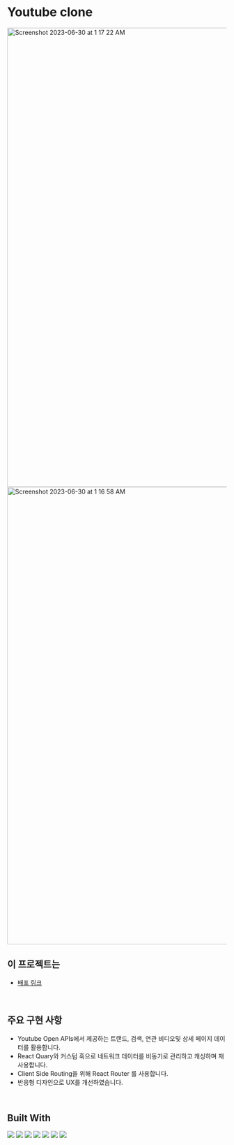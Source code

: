 # Youtube clone

<img width="1051" alt="Screenshot 2023-06-30 at 1 17 22 AM" src="https://github.com/wandakim/Youtube-Clone/assets/74309458/945b7021-7f54-43b4-a8d9-6380fb96c578">
<img width="1047" alt="Screenshot 2023-06-30 at 1 16 58 AM" src="https://github.com/wandakim/Youtube-Clone/assets/74309458/29b4a665-8ca6-4202-a61a-dfabb6f5b584">

<br/>

## 이 프로젝트는

- [배포 링크](https://main--incredible-cascaron-f6f5f2.netlify.app/)

<br />
 
## 주요 구현 사항 
- Youtube Open APIs에서 제공하는 트랜드, 검색, 연관 비디오및 상세 페이지 데이터를 활용합니다. 
- React Quary와 커스텀 훅으로 네트워크 데이터를 비동기로 관리하고 캐싱하며 재사용합니다. 
- Client Side Routing을 위해 React Router 를 사용합니다.  
- 반응형 디자인으로 UX를 개선하였습니다.

<br />

## Built With

  <div> 
      <img src="https://img.shields.io/badge/react-61DAFB?style=for-the-badge&logo=react&logoColor=white">
       <img src="https://img.shields.io/badge/reactquery-FF4154?style=for-the-badge&logo=reactquery&logoColor=white">
      <img src="https://img.shields.io/badge/reactrouter-CA4245?style=for-the-badge&logo=reactrouter&logoColor=white">
      <img src="https://img.shields.io/badge/tailwindcss-06B6D4?style=for-the-badge&logo=tailwindcss&logoColor=white">
     <img src="https://img.shields.io/badge/dotenv-ECD53F?style=for-the-badge&logo=dotenv&logoColor=white">
      <img src="https://img.shields.io/badge/yarn-2C8EBB?style=for-the-badge&logo=yarn&logoColor=white">
      <img src="https://img.shields.io/badge/netlify-00C7B7?style=for-the-badge&logo=netlify&logoColor=white">
  </div>

<br />
